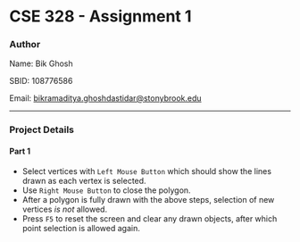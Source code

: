 # CSE 328 - Assignment 1

### Author

Name: Bik Ghosh

SBID: 108776586

Email: bikramaditya.ghoshdastidar@stonybrook.edu

---

### Project Details

#### Part 1

- Select vertices with `Left Mouse Button` which should show the lines drawn as each vertex is selected.
- Use `Right Mouse Button` to close the polygon.
- After a polygon is fully drawn with the above steps, selection of new vertices _is not_ allowed.
- Press `F5` to reset the screen and clear any drawn objects, after which point selection is allowed again.